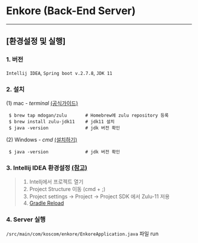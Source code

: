 # Enkore (Back-End Server)

<hr>

## [환경설정 및 실행]

### 1. 버전
```Intellij IDEA```, ```Spring boot v.2.7.8```, ```JDK 11```

### 2. 설치
 (1) mac - _terminal_ [(공식가이드)](https://github.com/mdogan/homebrew-zulu)
```
 $ brew tap mdogan/zulu       # Homebrew에 zulu repository 등록 
 $ brew install zulu-jdk11    # jdk11 설치
 $ java -version              # jdk 버전 확인
 ```
(2) Windows - _cmd_ [(설치하기)](https://www.azul.com/downloads/?package=jdk#download-openjdk)
```
 $ java -version              # jdk 버전 확인
```

### 3. Intellij IDEA 환경설정 [(참고)](https://youngjinmo.github.io/2020/12/change-jdk-intellij/)
> 1. Intellj에서 프로젝트 열기
> 2. Project Structure 이동 (cmd + ;)
> 3. Project settings -> Project -> Project SDK 에서 Zulu-11 저용
> 4. [Gradle Reload](https://www.jetbrains.com/idea/guide/tutorials/working-with-gradle/syncing-and-reloading/)

### 4. Server 실행
```/src/main/com/koscom/enkore/EnkoreApplication.java```
파일 run 


